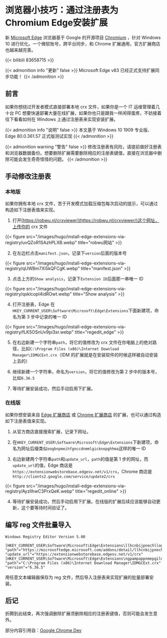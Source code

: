 # 浏览器小技巧：通过注册表为Chromium Edge安装扩展


新 [Microsoft Edge](https://www.microsoft.com/zh-cn/edge/) 浏览器基于 Google 的开源项目 [Chromium](https://github.com/chromium/chromium/) ，针对 Windows 10 进行优化。一个微软账号，跨平台同步，和 Chrome 扩展通用，官方扩展商店也越来越完善。

<!--more-->

{{< bilibili 83658715 >}}

{{< admonition info "更新" false >}}
Microsoft Edge v83 已经正式支持扩展同步功能！
{{< /admonition >}}

## 前言

如果你想绕过开发者模式直接部署本地 crx 文件，如果你是一个 IT 运维管理着几十台 PC 想要快速部署大量在线扩展，如果你也只是跟我一样闲得蛋疼，不妨接着往下看看如何在 Windows 上通过注册表来实现安装扩展。

{{< admonition info "说明" false >}}
本文基于 Windows 10 1909 专业版、Edge 80.0.361.57 正式版测试实现
{{< /admonition >}}

{{< admonition warning "警告" false >}}
修改注册表有风险，请提前做好注册表和浏览器数据备份。想要删除扩展需要删除相应的注册表键值，直接在浏览器中删除可能会发生奇奇怪怪的问题。
{{< /admonition >}}

## 手动修改注册表

### 本地版

如果你拥有本地 crx 文件，苦于开发模式加载压缩包每次启动的提示，可以通过构造如下注册表值来实现。

1. 打开[https://robwu.nl/crxviewer](https://robwu.nl/crxviewer/)这个网址，上传你的 crx 文件

{{< figure src="/images/hugo/install-edge-extensions-via-registry/uvQZoR1SAzhPLXB.webp" title="robwu网站" >}}

2. 在左边栏点击`manifest.json`，记录下`version`后面的版本号

{{< figure src="/images/hugo/install-edge-extensions-via-registry/qUWBm7Xi5kQFCgK.webp" title="manifest.json" >}}

3. 点击上方的`Show analysis`，记录下`Extension ID`后面那一串唯一 ID

{{< figure src="/images/hugo/install-edge-extensions-via-registry/qsklcopI4idROwt.webp" title="Show analysis" >}}

4. 打开注册表，Edge 在`HKEY_CURRENT_USER\Software\Microsoft\Edge\Extensions`下面新建项，命名为第 3 步中记录的唯一 ID

{{< figure src="/images/hugo/install-edge-extensions-via-registry/fLK5OSnUv9pi3xr.webp" title="regedit_edge" >}}

5. 在右边新建一个字符串`path`，将它的值修改为 crx 文件在你电脑上的绝对路径，比如`C:\Program Files (x86)\Internet Download Manager\IDMGCExt.crx`（IDM 的扩展就是在安装软件的时候这样被自动安装上去的）

6. 继续新建一个字符串，命名为`version`，将它的值修改为第 2 步中的版本号，比如`6.36.5`

7. 等待扩展安装成功，然后手动启用下扩展。

### 在线版

如果你想安装来自 [Edge 扩展商店](https://microsoftedge.microsoft.com/insider-addons/) 或 [Chrome 扩展商店](https://chrome.google.com/webstore/) 的扩展，也可以通过构造如下注册表值来实现。

1. 从官方商店直接搜索扩展，记录下网址。

2. 在`HKEY_CURRENT_USER\Software\Microsoft\Edge\Extensions`下新建项，命名为网址后缀类似`oogbnpmeihfgnccdnmmlgicknopghhma`这样的唯一 ID

3. 右边新建两个字符串`path`和`update_url`，`path`的值是第 1 步的网址，而`update_url`的值，Edge 商店是`https://extensionwebstorebase.edgesv.net/v1/crx`，Chrome 商店是`http://clients2.google.com/service/update2/crx`

{{< figure src="/images/hugo/install-edge-extensions-via-registry/AyzlIhwC3PrxQeK.webp" title="regedit_online" >}}

4. 等待扩展安装成功，然后手动启用下扩展。在线版的扩展后续应该能够自动更新，这个要等待时间验证了。

## 编写 reg 文件批量导入

```reg
Windows Registry Editor Version 5.00

[HKEY_CURRENT_USER\Software\Microsoft\Edge\Extensions\llhcnbijpnechllogkacbcjmkcgjbjfi]
"path"="https://microsoftedge.microsoft.com/addons/detail/llhcnbijpnechllogkacbcjmkcgjbjfi"
"update_url"="https://extensionwebstorebase.edgesv.net/v1/crx"
[HKEY_CURRENT_USER\Software\Microsoft\Edge\Extensions\ngpampappnmepgilojfohadhhmbhlaek]
"path"="C:\Program Files (x86)\Internet Download Manager\IDMGCExt.crx"
"version"="6.36.5"
```

用任意文本编辑器保存为 reg 文件，然后导入注册表来实现扩展的批量部署安装。

## 后记

折腾到此结束，再次强调删除扩展须删除相应的注册表键值，否则可能会发生意外。

部分内容引用自：[Google Chrome Dev](https://developer.chrome.com/apps/external_extensions#registry)

